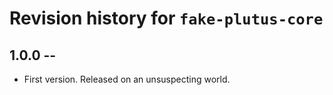 # Revision history for `fake-plutus-core`

## 1.0.0 -- 

* First version. Released on an unsuspecting world.
